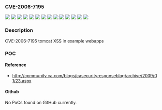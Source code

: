 ### [CVE-2006-7195](https://cve.mitre.org/cgi-bin/cvename.cgi?name=CVE-2006-7195)
![](https://img.shields.io/static/v1?label=Product&message=RHAPS%20Version%201%20for%20RHEL%203&color=blue)
![](https://img.shields.io/static/v1?label=Product&message=RHAPS%20Version%202%20for%20RHEL%204&color=blue)
![](https://img.shields.io/static/v1?label=Product&message=Red%20Hat%20Developer%20Suite%20V.3&color=blue)
![](https://img.shields.io/static/v1?label=Product&message=Red%20Hat%20Enterprise%20Linux%205&color=blue)
![](https://img.shields.io/static/v1?label=Product&message=Red%20Hat%20Network%20Satellite%20Server%20v%204.2%20(RHEL3)&color=blue)
![](https://img.shields.io/static/v1?label=Product&message=Red%20Hat%20Network%20Satellite%20Server%20v%204.2&color=blue)
![](https://img.shields.io/static/v1?label=Product&message=Red%20Hat%20Network%20Satellite%20Server%20v%205.0&color=blue)
![](https://img.shields.io/static/v1?label=Version&message=!%200%3A1.1-8jpp.1.0.2.el5%20&color=brighgreen)
![](https://img.shields.io/static/v1?label=Version&message=!%200%3A2.0-3jpp_2rh%20&color=brighgreen)
![](https://img.shields.io/static/v1?label=Version&message=!%200%3A2.0-3jpp_3rh%20&color=brighgreen)
![](https://img.shields.io/static/v1?label=Version&message=!%200%3A2.0s10-3.37.rhn%20&color=brighgreen)
![](https://img.shields.io/static/v1?label=Version&message=!%200%3A2.0s10-3.38.rhn%20&color=brighgreen)
![](https://img.shields.io/static/v1?label=Version&message=!%200%3A5.0.30-0jpp_5rh%20&color=brighgreen)
![](https://img.shields.io/static/v1?label=Vulnerability&message=Improper%20Neutralization%20of%20Input%20During%20Web%20Page%20Generation%20('Cross-site%20Scripting')&color=brighgreen)

### Description

CVE-2006-7195 tomcat XSS in example webapps

### POC

#### Reference
- http://community.ca.com/blogs/casecurityresponseblog/archive/2009/01/23.aspx

#### Github
No PoCs found on GitHub currently.

